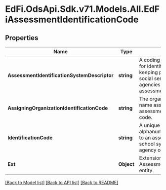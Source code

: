 # EdFi.OdsApi.Sdk.v71.Models.All.EdFiAssessmentIdentificationCode

## Properties

Name | Type | Description | Notes
------------ | ------------- | ------------- | -------------
**AssessmentIdentificationSystemDescriptor** | **string** | A coding scheme that is used for identification and record-keeping purposes by schools, social services, or other agencies to refer to an assessment. | 
**AssigningOrganizationIdentificationCode** | **string** | The organization code or name assigning the assessment identification code. | [optional] 
**IdentificationCode** | **string** | A unique number or alphanumeric code assigned to an assessment by a school, school system, state, or other agency or entity. | 
**Ext** | **Object** | Extensions to the AssessmentIdentificationCode entity. | [optional] 

[[Back to Model list]](../README.md#documentation-for-models) [[Back to API list]](../README.md#documentation-for-api-endpoints) [[Back to README]](../README.md)

